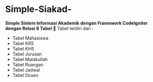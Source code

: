 # Simple-Siakad-
**Simple Sistem Informasi Akademik dengan Framework CodeIgniter dengan Relasi 8 Tabel**
:notebook: Tabel terdiri dari :
- Tabel Mahasiswa
- Tabel KRS
- Tabel KHS
- Tabel Jurusan
- Tabel Matakuliah
- Tabel Ruangan
- Tabel Jadwal 
- Tabel Dosen
